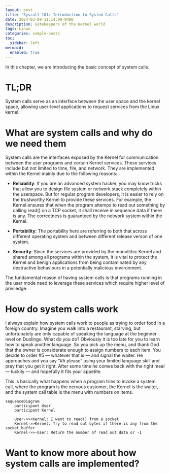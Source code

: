 ```yaml
---
layout: post
title: "Syscall 101: Introduction to System Calls"
date: 2024-03-09 11:14:00-0400
description: Gatekeepers of the Kernel world
tags: Linux
categories: sample-posts
toc:
  sidebar: left
mermaid:
  enabled: true
---
```


In this chapter, we are introducing the basic concept of system calls.

# TL;DR

System calls serve as an interface between the user space and the kernel space, allowing user-level applications to request services from the Linux kernel. 

# What are system calls and why do we need them

System calls are the interfaces exposed by the Kernel for communication between the user programs and certain Kernel services. These services include but not limited to time, file, and network. They are implemented within the Kernel mainly due to the following reasons:

- **Reliability**: If you are an advanced system hacker, you may know tricks that allow you to design file system or network stack completely within the userspace. But for regular program developers, it is easier to rely on the trustworthy Kernel to provide these services. For example, the Kernel ensures that when the program attemps to read out something by calling read() on a TCP socket, it shall receive in sequence data if there is any. The correctness is guaranteed by the network system within the Kernel.

- **Portability**: The portability here are referring to both that across different operating system and between different release verson of one system.

- **Security**: Since the services are provided by the monolithic Kernel and shared among all programs within the system, it is vital to protect the Kernel and benign applications from being contaminated by any destructive behaviours in a potentially malicious environment.

The fundamental reason of having system calls is that programs running in the user mode need to leverage these services which require higher level of priviledge.

<!-- (a) These services are shared by all processes in the operating system and  The program running in user space need to leverage the services provided by the Kernel, and (b)  -->

# How do system calls work

I always explain how system calls work to people as trying to order food in a foreign country. Imagine you walk into a restaurant, starving, but unfortunately are only capable of speaking the language at the beginner level on Duolingo. What do you do? Obviously it is too late for you to learn how to speak another language. So you pick up the menu, and thank God that the owner is considerate enough to assign numbers to each item. You decide to order #5 — whatever that is — and signal the waiter. He approaches and you say “#5 please” using your limited language skill and pray that you get it right. After some time he comes back with the right meal — luckily — and hopefully it fits your appetite.

This is basically what happens when a program tries to invoke a system call, where the program is the nervous customer, the Kernel is the waiter, and the system call table is the menu with numbers on items.

```mermaid
sequenceDiagram
    participant User
    participant Kernel

    User->>+Kernel: I want to read() from a socket
    Kernel->>Kernel: Try to read out bytes if there is any from the socket buffer
    Kernel->>-User: Return the number of read out data or -1
```

# Want to know more about how system calls are implemented?
